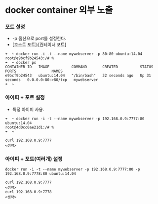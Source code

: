 # docker container 외부 노출

### 포트 설정 
- -p 옵션으로 port를 설정한다.
- [호스트 포트]:[컨테이너 포트]
```
➜  ~ docker run -i -t --name mywebserver -p 80:80 ubuntu:14.04
root@e9bcf9b24543:/# %
➜  ~ docker ps
CONTAINER ID   IMAGE          COMMAND       CREATED          STATUS          PORTS                NAMES
e9bcf9b24543   ubuntu:14.04   "/bin/bash"   32 seconds ago   Up 31 seconds   0.0.0.0:80->80/tcp   mywebserver
➜  ~

```

### 아이피 + 포트 설정
- 특정 아이피 사용.
```
➜  ~ docker run -i -t --name mywebserver -p 192.168.0.9:7777:80 ubuntu:14.04
root@4d0cc0ae21d1:/# %
➜  ~
```
```
curl 192.168.0.9:7777
<생략>
```

### 아이피 + 포트(여러개) 설정
```
docker run -i -t --name mywebserver -p 192.168.0.9:7777:80 -p 192.168.0.9:7778:80 ubuntu:14.04
```
```
curl 192.168.0.9:7777
<생략>
curl 192.168.0.9:7778
<생략>
```